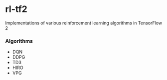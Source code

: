# rl-tf2 
Implementations of various reinforcement learning algorithms in TensorFlow 2


### Algorithms

* DQN
* DDPG
* TD3
* HIRO
* VPG
